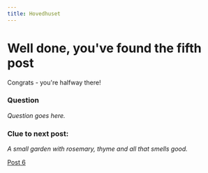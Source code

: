 ```yaml
---
title: Hovedhuset
---
```


#  Well done, you've found the fifth post

Congrats - you're halfway there!

### Question
_Question goes here._

### Clue to next post:
_A small garden with rosemary, thyme and all that smells good._

[Post 6](https://martiaos.github.io/4b727964646572686167656e/)
